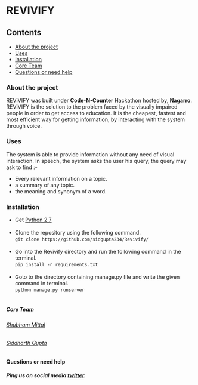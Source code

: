 **REVIVIFY**
============

## Contents
* [About the project](#about-the-project)  
* [Uses](#uses)
* [Installation](#installation)
* [Core Team](#core-team)
* [Questions or need help](#questions-or-need-help)

### About the project
REVIVIFY was built under **Code-N-Counter** Hackathon hosted by, **Nagarro**. REVIVIFY is the solution to the problem faced by the visually impaired people in order to get access to education.
It is the cheapest, fastest and most efficient way for getting information, by interacting with the system through voice.

### Uses
The system is able to provide information without any need of visual interaction. In speech, the system asks the user his query, the query may ask to find :-

* Every relevant information on a topic.
* a summary of any topic.
* the meaning and synonym of a word.

### Installation
* Get [Python 2.7](https://www.python.org/download/releases/2.7/)<br><br>
* Clone the repository using the following command. <br>
  `git clone https://github.com/sidgupta234/Revivify/` <br><br>
* Go into the Revivify directory and run the following command in the terminal. <br> 
  `pip install -r requirements.txt`<br><br>
* Goto to the directory containing manage.py file and write the given command in terminal. <br>
  `python manage.py runserver` <br><br>

##### Core Team
###### [Shubham Mittal](https://github.com/shubhm96)
###### [Siddharth Gupta](https://github.com/sidgupta234)

#### Questions or need help
##### Ping us on social media [twitter](https://twitter.com/SidGupta234).
